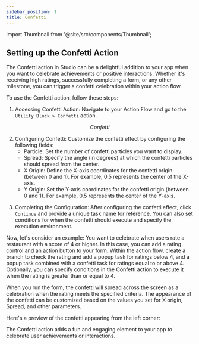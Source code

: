 ```yaml
---
sidebar_position: 1
title: Confetti
---
```

import Thumbnail from '@site/src/components/Thumbnail';

## Setting up the Confetti Action

The Confetti action in Studio can be a delightful addition to your app when you want to celebrate achievements or positive interactions. Whether it's receiving high ratings, successfully completing a form, or any other milestone, you can trigger a confetti celebration within your action flow.

To use the Confetti action, follow these steps:

1. Accessing Confetti Action: Navigate to your Action Flow and go to the `Utility Block > Confetti` action.

<figure>
<Thumbnail src="/img/reference/actionflow-blocks/confetti/confetti.png" alt="Confetti" />
<figcaption align='center'><i>Confetti</i></figcaption>
</figure>

2. Configuring Confetti: Customize the confetti effect by configuring the following fields:
   - Particle: Set the number of confetti particles you want to display.
   - Spread: Specify the angle (in degrees) at which the confetti particles should spread from the center.
   - X Origin: Define the X-axis coordinates for the confetti origin (between 0 and 1). For example, 0.5 represents the center of the X-axis.
   - Y Origin: Set the Y-axis coordinates for the confetti origin (between 0 and 1). For example, 0.5 represents the center of the Y-axis.

<figure>
<Thumbnail src="/img/reference/actionflow-blocks/confetti/feild.png" alt="confetti" />
</figure>

3. Completing the Configuration: After configuring the confetti effect, click `Continue` and provide a unique task name for reference. You can also set conditions for when the confetti should execute and specify the execution environment.

Now, let's consider an example: You want to celebrate when users rate a restaurant with a score of 4 or higher. In this case, you can add a rating control and an action button to your form. Within the action flow, create a branch to check the rating and add a popup task for ratings below 4, and a popup task combined with a confetti task for ratings equal to or above 4. Optionally, you can specify conditions in the Confetti action to execute it when the rating is greater than or equal to 4.

<figure>
<Thumbnail src="/img/reference/actionflow-blocks/confetti/example1.jpeg" alt="confetti" />
</figure>

When you run the form, the confetti will spread across the screen as a celebration when the rating meets the specified criteria. The appearance of the confetti can be customized based on the values you set for X origin, Spread, and other parameters.

<figure>
<Thumbnail src="/img/reference/actionflow-blocks/confetti/example2.jpeg" alt="confetti" />
</figure>

Here's a preview of the confetti appearing from the left corner:

<figure>
<Thumbnail src="/img/reference/actionflow-blocks/confetti/example3.jpeg" alt="confetti" />
</figure>

The Confetti action adds a fun and engaging element to your app to celebrate user achievements or interactions.
